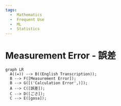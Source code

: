 ```yaml
---
tags:
  -  Mathematics
  -  Frequent Use
  -  ML
  -  Statistics
---
```

# Measurement Error - 誤差
``` mermaid
graph LR
  A((=)) --> B((English Transcription));
  B --> F([Measurement Error]);
  B --> G([('Calculation Error',)]);
  A --> C([誤差]);
  C --> D([ごさ]);
  C --> E([gosa]);
```
